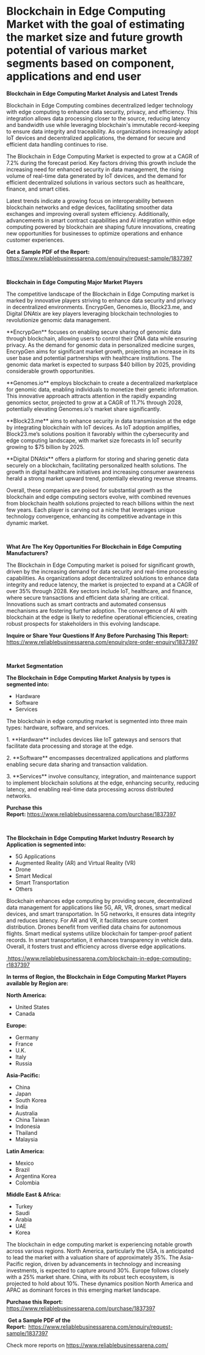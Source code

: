 <p><h1>Blockchain in Edge Computing Market with the goal of estimating the market size and future growth potential of various market segments based on component, applications and end user</h1></p><p><strong>Blockchain in Edge Computing Market Analysis and Latest Trends</strong></p>
<p><p>Blockchain in Edge Computing combines decentralized ledger technology with edge computing to enhance data security, privacy, and efficiency. This integration allows data processing closer to the source, reducing latency and bandwidth use while leveraging blockchain's immutable record-keeping to ensure data integrity and traceability. As organizations increasingly adopt IoT devices and decentralized applications, the demand for secure and efficient data handling continues to rise.</p><p>The Blockchain in Edge Computing Market is expected to grow at a CAGR of 7.2% during the forecast period. Key factors driving this growth include the increasing need for enhanced security in data management, the rising volume of real-time data generated by IoT devices, and the demand for efficient decentralized solutions in various sectors such as healthcare, finance, and smart cities. </p><p>Latest trends indicate a growing focus on interoperability between blockchain networks and edge devices, facilitating smoother data exchanges and improving overall system efficiency. Additionally, advancements in smart contract capabilities and AI integration within edge computing powered by blockchain are shaping future innovations, creating new opportunities for businesses to optimize operations and enhance customer experiences.</p></p>
<p><strong>Get a Sample PDF of the Report:&nbsp;</strong> <a href="https://www.reliablebusinessarena.com/enquiry/request-sample/1837397?utm_campaign=3181&utm_medium=2&utm_source=Github&utm_content=ia&utm_term=11032025&utm_id=blockchain-in-edge-computing">https://www.reliablebusinessarena.com/enquiry/request-sample/1837397</a></p>
<p>&nbsp;</p>
<p><strong>Blockchain in Edge Computing Major Market Players</strong></p>
<p><p>The competitive landscape of the Blockchain in Edge Computing market is marked by innovative players striving to enhance data security and privacy in decentralized environments. EncrypGen, Genomes.io, Block23.me, and Digital DNAtix are key players leveraging blockchain technologies to revolutionize genomic data management.</p><p>**EncrypGen** focuses on enabling secure sharing of genomic data through blockchain, allowing users to control their DNA data while ensuring privacy. As the demand for genomic data in personalized medicine surges, EncrypGen aims for significant market growth, projecting an increase in its user base and potential partnerships with healthcare institutions. The genomic data market is expected to surpass $40 billion by 2025, providing considerable growth opportunities.</p><p>**Genomes.io** employs blockchain to create a decentralized marketplace for genomic data, enabling individuals to monetize their genetic information. This innovative approach attracts attention in the rapidly expanding genomics sector, projected to grow at a CAGR of 11.7% through 2028, potentially elevating Genomes.io's market share significantly. </p><p>**Block23.me** aims to enhance security in data transmission at the edge by integrating blockchain with IoT devices. As IoT adoption amplifies, Block23.me’s solutions position it favorably within the cybersecurity and edge computing landscape, with market size forecasts in IoT security growing to $75 billion by 2025.</p><p>**Digital DNAtix** offers a platform for storing and sharing genetic data securely on a blockchain, facilitating personalized health solutions. The growth in digital healthcare initiatives and increasing consumer awareness herald a strong market upward trend, potentially elevating revenue streams.</p><p>Overall, these companies are poised for substantial growth as the blockchain and edge computing sectors evolve, with combined revenues from blockchain health solutions projected to reach billions within the next few years. Each player is carving out a niche that leverages unique technology convergence, enhancing its competitive advantage in this dynamic market.</p></p>
<p>&nbsp;</p>
<p><strong>What Are The Key Opportunities For Blockchain in Edge Computing Manufacturers?</strong></p>
<p><p>The Blockchain in Edge Computing market is poised for significant growth, driven by the increasing demand for data security and real-time processing capabilities. As organizations adopt decentralized solutions to enhance data integrity and reduce latency, the market is projected to expand at a CAGR of over 35% through 2028. Key sectors include IoT, healthcare, and finance, where secure transactions and efficient data sharing are critical. Innovations such as smart contracts and automated consensus mechanisms are fostering further adoption. The convergence of AI with blockchain at the edge is likely to redefine operational efficiencies, creating robust prospects for stakeholders in this evolving landscape.</p></p>
<p><strong>Inquire or Share Your Questions If Any Before Purchasing This Report:</strong> <a href="https://www.reliablebusinessarena.com/enquiry/pre-order-enquiry/1837397?utm_campaign=3181&utm_medium=2&utm_source=Github&utm_content=ia&utm_term=11032025&utm_id=blockchain-in-edge-computing">https://www.reliablebusinessarena.com/enquiry/pre-order-enquiry/1837397</a></p>
<p>&nbsp;</p>
<p><strong>Market Segmentation</strong></p>
<p><strong>The Blockchain in Edge Computing Market Analysis by types is segmented into:</strong></p>
<p><ul><li>Hardware</li><li>Software</li><li>Services</li></ul></p>
<p><p>The blockchain in edge computing market is segmented into three main types: hardware, software, and services. </p><p>1. **Hardware** includes devices like IoT gateways and sensors that facilitate data processing and storage at the edge.  </p><p>2. **Software** encompasses decentralized applications and platforms enabling secure data sharing and transaction validation.  </p><p>3. **Services** involve consultancy, integration, and maintenance support to implement blockchain solutions at the edge, enhancing security, reducing latency, and enabling real-time data processing across distributed networks.</p></p>
<p><strong>Purchase this Report:&nbsp;</strong><a href="https://www.reliablebusinessarena.com/purchase/1837397?utm_campaign=3181&utm_medium=2&utm_source=Github&utm_content=ia&utm_term=11032025&utm_id=blockchain-in-edge-computing">https://www.reliablebusinessarena.com/purchase/1837397</a></p>
<p>&nbsp;</p>
<p><strong>The Blockchain in Edge Computing Market Industry Research by Application is segmented into:</strong></p>
<p><ul><li>5G Applications</li><li>Augmented Reality (AR) and Virtual Reality (VR)</li><li>Drone</li><li>Smart Medical</li><li>Smart Transportation</li><li>Others</li></ul></p>
<p><p>Blockchain enhances edge computing by providing secure, decentralized data management for applications like 5G, AR, VR, drones, smart medical devices, and smart transportation. In 5G networks, it ensures data integrity and reduces latency. For AR and VR, it facilitates secure content distribution. Drones benefit from verified data chains for autonomous flights. Smart medical systems utilize blockchain for tamper-proof patient records. In smart transportation, it enhances transparency in vehicle data. Overall, it fosters trust and efficiency across diverse edge applications.</p></p>
<p><a href="https://www.reliablebusinessarena.com/blockchain-in-edge-computing-r1837397?utm_campaign=3181&utm_medium=2&utm_source=Github&utm_content=ia&utm_term=11032025&utm_id=blockchain-in-edge-computing">&nbsp;https://www.reliablebusinessarena.com/blockchain-in-edge-computing-r1837397</a></p>
<p><strong>In terms of Region, the Blockchain in Edge Computing Market Players available by Region are:</strong></p>
<p>
    <p> <strong> North America: </strong>
        <ul>
            <li>United States</li>
            <li>Canada</li>
        </ul>
        </p> 
    <p> <strong> Europe: </strong>
        <ul>
            <li>Germany</li>
            <li>France</li>
            <li>U.K.</li>
            <li>Italy</li>
            <li>Russia</li>
        </ul>
        </p> 
    <p> <strong> Asia-Pacific: </strong>
        <ul>
            <li>China</li>
            <li>Japan</li>
            <li>South Korea</li>
            <li>India</li>
            <li>Australia</li>
            <li>China Taiwan</li>
            <li>Indonesia</li>
            <li>Thailand</li>
            <li>Malaysia</li>
        </ul>
        </p> 
    <p> <strong> Latin America: </strong>
        <ul>
            <li>Mexico</li>
            <li>Brazil</li>
            <li>Argentina Korea</li>
            <li>Colombia</li>
        </ul>
        </p> 
    <p> <strong> Middle East & Africa: </strong>
        <ul>
            <li>Turkey</li>
            <li>Saudi</li>
            <li>Arabia</li>
            <li>UAE</li>
            <li>Korea</li>
        </ul>
    </p>
    </p>
<p><p>The blockchain in edge computing market is experiencing notable growth across various regions. North America, particularly the USA, is anticipated to lead the market with a valuation share of approximately 35%. The Asia-Pacific region, driven by advancements in technology and increasing investments, is expected to capture around 30%. Europe follows closely with a 25% market share. China, with its robust tech ecosystem, is projected to hold about 10%. These dynamics position North America and APAC as dominant forces in this emerging market landscape.</p></p>
<p><strong>Purchase this Report: </strong><a href="https://www.reliablebusinessarena.com/purchase/1837397?utm_campaign=3181&utm_medium=2&utm_source=Github&utm_content=ia&utm_term=11032025&utm_id=blockchain-in-edge-computing">https://www.reliablebusinessarena.com/purchase/1837397</a></p>
<p>&nbsp;<strong>Get a Sample PDF of the Report:&nbsp;&nbsp;</strong><a href="https://www.reliablebusinessarena.com/enquiry/request-sample/1837397?utm_campaign=3181&utm_medium=2&utm_source=Github&utm_content=ia&utm_term=11032025&utm_id=blockchain-in-edge-computing">https://www.reliablebusinessarena.com/enquiry/request-sample/1837397</a></p>
<p><strong></strong></p>
<p>Check more reports on <a href="https://www.reliablebusinessarena.com/?utm_campaign=3181&utm_medium=2&utm_source=Github&utm_content=ia&utm_term=11032025&utm_id=blockchain-in-edge-computing">https://www.reliablebusinessarena.com/</a></p>